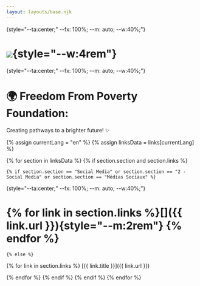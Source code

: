 ```yaml
---
layout: layouts/base.njk
---
```


{style="--ta:center;" --fx: 100%; --m: auto; --w:40%;"}

![](https://lh7-rt.googleusercontent.com/docsz/AD_4nXfMifUY94SFYhPoAj7lclgyAV8GKyMhyLhwlKXITGw5hjDnv8RkzRH4uEqGClZWrlGpbolys6ActlB6DSTD3W1wiRHNWzvDlrIRbv71QyA7LCFIdQP1dNutBi0bv57wewZrvR0WBg?key=eoHe1ZHreIyKj-2w9LPwhw){style="--w:4rem"}
===

{style="--ta:center;" --fx: 100%; --m: auto; --w:40%;"}

🌍 Freedom From Poverty Foundation: 
===================================

Creating pathways to a brighter future! ✨

{% assign currentLang = "en" %}
{% assign linksData = links[currentLang] %}

{% for section in linksData %}
  {% if section.section and section.links %}
    
    {% if section.section == "Social Media" or section.section == "2 - Social Media" or section.section == "Médias Sociaux" %}
{style="--ta:center;" --fx: 100%; --m: auto; --w:40%;"}
# {% for link in section.links %}[<i class="{{ link.icon }}"></i>]({{ link.url }}){style="--m:2rem"} {% endfor %}
    {% else %}

{% for link in section.links %}
[{{ link.title }}]({{ link.url }})

{% endfor %}
    {% endif %}
  {% endif %}
{% endfor %}
